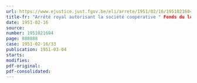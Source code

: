 ```yaml
---
url: https://www.ejustice.just.fgov.be/eli/arrete/1951/02/16/1951021604/justel
title-fr: "Arrêté royal autorisant la société coopérative " Fonds du logement de la ligue des familles nombreuses de Belgique " à contracter, sous la garantie de l'Etat, un emprunt de cent millions de francs"
date: 1951-02-16
source:
number: 1951021604
page: 888888
case: 1951-02-16/33
publication: 1951-03-04
starts:
modifies:
pdf-original:
pdf-consolidated:
---
```


